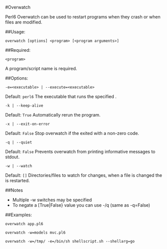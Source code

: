 #Overwatch

Perl6 Overwatch can be used to restart programs when they crash or 
when files are modified.  

##Usage: 

```
overwatch [options] <program> [<program arguments>]
```
    
##Required:

```
<program>
```
    
A program/script name is required.

##Options:

```
-e=<executable> | --execute=<executable>
```
Default: ```perl6```
The executable that runs the specified <program>.

```
-k | --keep-alive
```
Default: ```True```
Automatically rerun the program.
 
```
-x | --exit-on-error
```
Default: ```False```
Stop overwatch if the <program> exited with a non-zero code.

```
-q | --quiet
```
Default: ```False```
Prevents overwatch from printing informative messages to stdout. 

```
-w | --watch
```
Default: ```[]```
Directories/files to watch for changes, when a file is changed the <program> is restarted.

##Notes
* Multiple -w switches may be specified
* To negate a [True|False} value you can use -/q (same as -q=False)

##Examples:
```
overwatch app.pl6
```
```
overwatch -w=models mvc.pl6
```
```
overwatch -w=/tmp/ -e=/bin/sh shellscript.sh --shellarg=go
```

